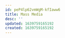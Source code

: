 ```yaml
---
id: peP4lp62vmWgM-kfIaww6
title: Mass Media
desc: ''
updated: 1639759165192
created: 1639759165192
---
```


